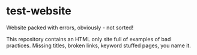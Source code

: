 # test-website
Website packed with errors, obviously - not sorted!

This repository contains an HTML only site full of examples of bad practices. 
Missing titles, broken links, keyword stuffed pages, you name it.
